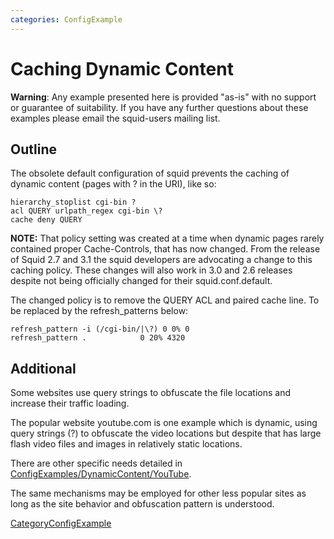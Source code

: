 ```yaml
---
categories: ConfigExample
---
```

# Caching Dynamic Content

**Warning**: Any example presented here is provided "as-is" with no
support or guarantee of suitability. If you have any further questions
about these examples please email the squid-users mailing list.

## Outline

The obsolete default configuration of squid prevents the caching of
dynamic content (pages with ? in the URI), like so:

    hierarchy_stoplist cgi-bin ?
    acl QUERY urlpath_regex cgi-bin \?
    cache deny QUERY 

**NOTE:** That policy setting was created at a time when dynamic pages
rarely contained proper Cache-Controls, that has now changed. From the
release of Squid 2.7 and 3.1 the squid developers are advocating a
change to this caching policy. These changes will also work in 3.0 and
2.6 releases despite not being officially changed for their
squid.conf.default.

The changed policy is to remove the QUERY ACL and paired cache line. To
be replaced by the refresh\_patterns below:

    refresh_pattern -i (/cgi-bin/|\?) 0 0% 0
    refresh_pattern .            0 20% 4320

## Additional

Some websites use query strings to obfuscate the file locations and
increase their traffic loading.

The popular website youtube.com is one example which is dynamic, using
query strings (?) to obfuscate the video locations but despite that has
large flash video files and images in relatively static locations.

There are other specific needs detailed in
[ConfigExamples/DynamicContent/YouTube](/ConfigExamples/DynamicContent/YouTube).

The same mechanisms may be employed for other less popular sites as long
as the site behavior and obfuscation pattern is understood.

[CategoryConfigExample](/CategoryConfigExample)
